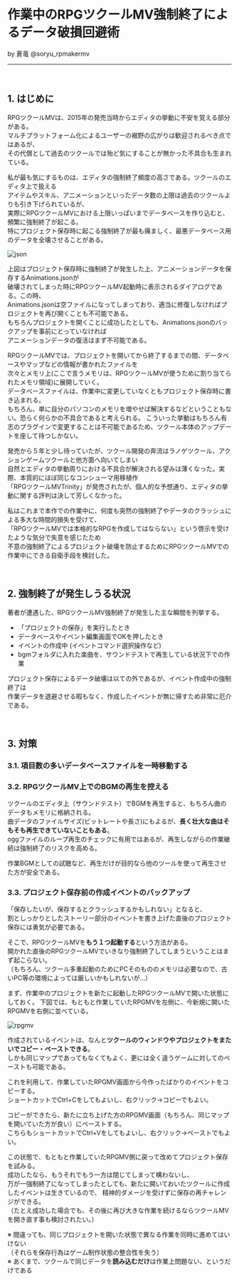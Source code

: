 # 作業中のRPGツクールMV強制終了によるデータ破損回避術

by 蒼竜 @soryu_rpmakermv

-------------------------------------------------

<br>

## 1. はじめに

RPGツクールMVは、2015年の発売当時からエディタの挙動に不安を覚える部分がある。  
マルチプラットフォーム化によるユーザーの裾野の広がりは歓迎されるべき点ではあるが、   
その代償として過去のツクールでは殆ど気にすることが無かった不具合も生まれている。

私が最も気にするものは、エディタの強制終了頻度の高さである。ツクールのエディタ上で扱える  
アイテムやスキル、アニメーションといったデータ数の上限は過去のツクールよりも引き下げられているが、  
実際にRPGツクールMVにおける上限いっぱいまでデータベースを作り込むと、頻繁に強制終了が起こる。   
特にプロジェクト保存時に起こる強制終了が最も痛ましく、最悪データベース用のデータを全壊させることがある。

![json](https://user-images.githubusercontent.com/64351233/80788333-c5b3cd00-8bc3-11ea-9d11-bd549341cf43.png)   

上図はプロジェクト保存時に強制終了が発生した上、アニメーションデータを保存するAnimations.jsonが     
破壊されてしまった時にRPGツクールMV起動時に表示されるダイアログである。この時、    
Animations.jsonは空ファイルになってしまっており、適当に修復しなければプロジェクトを再び開くことも不可能である。   
もちろんプロジェクトを開くことに成功したとしても、Animations.jsonのバックアップを事前にとっていなければ  
アニメーションデータの復活はまず不可能である。    

RPGツクールMVでは、プロジェクトを開いてから終了するまでの間、データベースやマップなどの情報が書かれたファイルを   
次々とメモリ上(ここで言うメモリは、RPGツクールMVが使うために割り当てられたメモリ領域)に展開していく。   
データベースファイルは、作業中に変更していなくともプロジェクト保存時に書き込まれる。     
もちろん、単に自分のパソコンのメモリを増やせば解決するなどということもない。恐らく何らかの不具合であると考えられる。
こういった挙動はもちろん有志のプラグインで変更することは不可能であるため、ツクール本体のアップデートを座して待つしかない。

発売から５年と少し待っていたが、ツクール開発の奔流はラノゲツクール、アクションゲームツクールと他方面へ向いてしまい   
自然とエディタの挙動周りにおける不具合が解決される望みは薄くなった。実際、本質的にほぼ同じなコンシューマ用移植作  
「RPGツクールMVTrinity」が発売されたが、個人的な予想通り、エディタの挙動に関する評判は決して芳しくなかった。

私はこれまで本作での作業中に、何度も突然の強制終了やデータのクラッシュによる多大な時間的損失を受けて、  
「RPGツクールMVでは本格的なRPGを作成してはならない」という啓示を受けたような気分で失意を感じたため   
不意の強制終了によるプロジェクト破壊を防止するためにRPGツクールMVでの作業中にできる自衛手段を検討した。


<br>

## 2. 強制終了が発生しうる状況
著者が遭遇した、RPGツクールMV強制終了が発生した主な瞬間を列挙する。

- 「プロジェクトの保存」を実行したとき
- データベースやイベント編集画面でOKを押したとき
- イベントの作成中 (イベントコマンド選択操作など)
- bgmフォルダに入れた楽曲を、サウンドテストで再生している状況下での作業

プロジェクト保存によるデータ破壊は以ての外であるが、イベント作成中の強制終了は  
作業データを退避させる暇もなく、作成したイベントが無に帰すため非常に厄介である。


<br>

## 3. 対策

### 3.1. 項目数の多いデータベースファイルを一時移動する



### 3.2. RPGツクールMV上でのBGMの再生を控える

ツクールのエディタ上（サウンドテスト）でBGMを再生すると、もちろん曲のデータもメモリに格納される。   
曲データのファイルサイズ(ビットレートや長さ)にもよるが、**長く壮大な曲はそもそも再生できていないこともある**。   
oggファイルのループ再生のチェックに有用ではあるが、再生しながらの作業継続は強制終了のリスクを高める。   

作業BGMとしての試聴など、再生だけが目的なら他のツールを使って再生させた方が安全である。


### 3.3. プロジェクト保存前の作成イベントのバックアップ

「保存したいが、保存するとクラッシュするかもしれない」となると、    
割としっかりとしたストーリー部分のイベントを書き上げた直後のプロジェクト保存には勇気が必要である。    

そこで、RPGツクールMVを**もう１つ起動する**という方法がある。    
開かれた直後のRPGツクールMVでいきなり強制終了してしまうということはまず起こらない。    
（もちろん、ツクール多重起動のためにPCそのもののメモリは必要なので、古いPC等の環境によっては厳しいかもしれないが…）   


まず、作業中のプロジェクトを新たに起動したRPGツクールMVで開いた状態にしておく。
下図では、もともと作業していたRPGMVを左側に、今新規に開いたRPGMVを右側に並べている。

![rpgmv](https://user-images.githubusercontent.com/64351233/80790807-be43f200-8bca-11ea-897c-4efac99e5442.png)

作成されているイベントは、なんと**ツクールのウィンドウやプロジェクトをまたいでコピー・ペーストできる**。     
しかも同じマップであってもなくてもよく、更には全く違うゲームに対してのペーストも可能である。

これを利用して、作業していたRPGMV画面から今作ったばかりのイベントをコピーする。   
ショートカットでCtrl+Cをしてもよいし、右クリック→コピーでもよい。   

コピーができたら、新たに立ち上げた方のRPGMV画面（もちろん、同じマップを開いていた方が良い）にペーストする。   
こちらもショートカットでCtrl+Vをしてもよいし、右クリック→ペーストでもよい。  

この状態で、もともと作業していたRPGMV側に戻って改めてプロジェクト保存を試みる。  
成功したなら、もうそれでもう一方は閉じてしまって構わないし、    
万が一強制終了になってしまったとしても、新たに開いておいたツクールに作成したイベントは生きているので、
精神的ダメージを受けずに保存の再チャレンジができる。   
（たとえ成功した場合でも、その後に再び大きな作業を続けるならツクールMVを開き直す事も検討されたい。）


※ 間違っても、同じプロジェクトを開いた状態で異なる作業を同時に進めてはいけない     
（それらを保存行為はゲーム制作状態の整合性を失う）   
※ あくまで、ツクールで同じデータを**読み込むだけ**は作業上問題ない、というだけである
